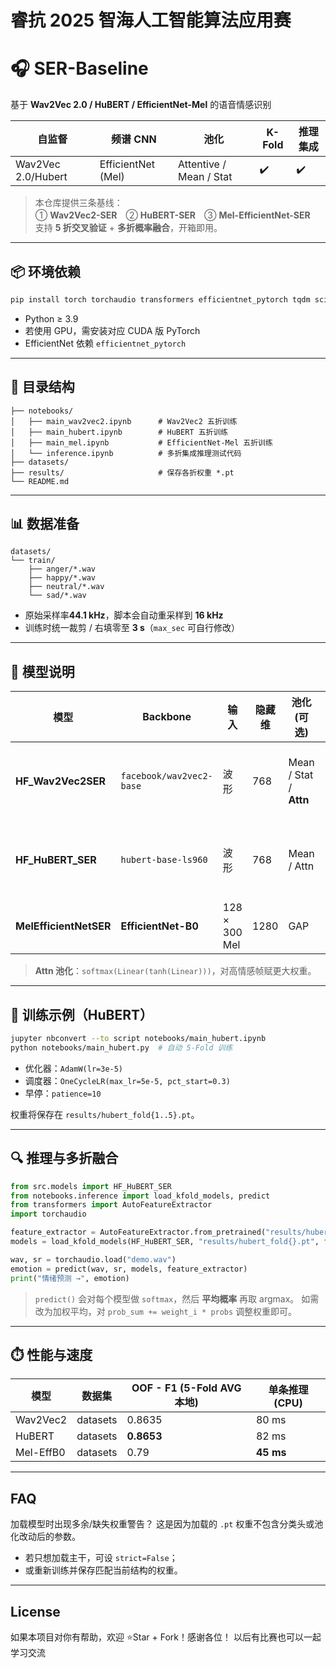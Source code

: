  #  **睿抗 2025 智海人工智能算法应用赛**

# 🎧 SER-Baseline  

基于 **Wav2Vec 2.0 / HuBERT / EfficientNet-Mel** 的语音情感识别

| 自监督             | 频谱 CNN           | 池化                    | K-Fold | 推理集成 |
| ------------------ | ------------------ | ----------------------- | ------ | -------- |
| Wav2Vec 2.0/Hubert | EfficientNet (Mel) | Attentive / Mean / Stat | ✔️      | ✔️        |

> 本仓库提供三条基线：  
> ① **Wav2Vec2-SER**　② **HuBERT-SER**　③ **Mel-EfficientNet-SER**  
> 支持 **5 折交叉验证** + **多折概率融合**，开箱即用。

---

## 📦 环境依赖

```bash
pip install torch torchaudio transformers efficientnet_pytorch tqdm scikit-learn numpy
```

* Python ≥ 3.9
* 若使用 GPU，需安装对应 CUDA 版 PyTorch
* EfficientNet 依赖 `efficientnet_pytorch`

---

## 📂 目录结构

```
├── notebooks/
│   ├── main_wav2vec2.ipynb      # Wav2Vec2 五折训练
│   ├── main_hubert.ipynb        # HuBERT 五折训练
│   ├── main_mel.ipynb           # EfficientNet-Mel 五折训练
│   └── inference.ipynb          # 多折集成推理测试代码
├── datasets/
├── results/                     # 保存各折权重 *.pt
└── README.md
```

---

## 📊 数据准备

```
datasets/
└── train/
    ├── anger/*.wav
    ├── happy/*.wav
    ├── neutral/*.wav
    └── sad/*.wav
```

* 原始采样率**44.1 kHz**，脚本会自动重采样到 **16 kHz**
* 训练时统一裁剪 / 右填零至 **3 s**（`max_sec` 可自行修改）

---

## 🧩 模型说明

| 模型                   | Backbone                 | 输入          | 隐藏维 | 池化 (可选)            | 分类头                                            |
| ---------------------- | ------------------------ | ------------- | ------ | ---------------------- | ------------------------------------------------- |
| **HF\_Wav2Vec2SER**    | `facebook/wav2vec2-base` | 波形          | 768    | Mean / Stat / **Attn** | LayerNorm → Linear(128) → GELU → Dropout → Linear |
| **HF\_HuBERT\_SER**    | `hubert-base-ls960`      | 波形          | 768    | Mean / Attn            | LayerNorm → Linear(256) → ReLU → Dropout → Linear |
| **MelEfficientNetSER** | **EfficientNet-B0**      | 128 × 300 Mel | 1280   | GAP                    | Linear → ReLU → Dropout → Linear                  |

> **Attn 池化**：`softmax(Linear(tanh(Linear)))`，对高情感帧赋更大权重。

---

## 🚀 训练示例（HuBERT）

```bash
jupyter nbconvert --to script notebooks/main_hubert.ipynb
python notebooks/main_hubert.py  # 自动 5-Fold 训练
```

* 优化器：`AdamW(lr=3e-5)`
* 调度器：`OneCycleLR(max_lr=5e-5, pct_start=0.3)`
* 早停：`patience=10`

权重将保存在 `results/hubert_fold{1..5}.pt`。

---

## 🔍 推理与多折融合

```python
from src.models import HF_HuBERT_SER
from notebooks.inference import load_kfold_models, predict
from transformers import AutoFeatureExtractor
import torchaudio

feature_extractor = AutoFeatureExtractor.from_pretrained("results/hubert-base-ls960")
models = load_kfold_models(HF_HuBERT_SER, "results/hubert_fold{}.pt", folds=3)

wav, sr = torchaudio.load("demo.wav")
emotion = predict(wav, sr, models, feature_extractor)
print("情绪预测 →", emotion)
```

> `predict()` 会对每个模型做 `softmax`，然后 **平均概率** 再取 argmax。
> 如需改为加权平均，对 `prob_sum += weight_i * probs` 调整权重即可。

---

## ⏱️ 性能与速度

| 模型      | 数据集   | OOF - F1 (5-Fold AVG 本地) | 单条推理 (CPU) |
| --------- | -------- | -------------------------- | -------------- |
| Wav2Vec2  | datasets | 0.8635                     | 80 ms          |
| HuBERT    | datasets | **0.8653**                 | 82 ms          |
| Mel-EffB0 | datasets | 0.79                       | **45 ms**      |

---

## FAQ

加载模型时出现多余/缺失权重警告？
这是因为加载的 `.pt` 权重不包含分类头或池化改动后的参数。
* 若只想加载主干，可设 `strict=False`；
* 或重新训练并保存匹配当前结构的权重。

---

## License

如果本项目对你有帮助，欢迎 ⭐Star + Fork！感谢各位！
以后有比赛也可以一起学习交流
